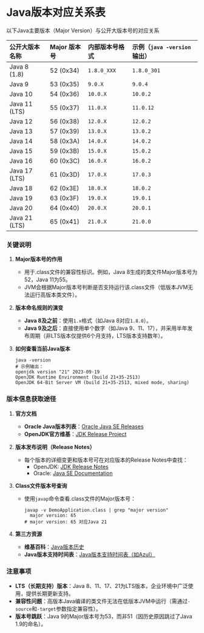 # Java版本对应关系表

以下Java主要版本（Major Version）与公开大版本号的对应关系

| **公开大版本名称** | **Major 版本号** | **内部版本号格式** | **示例（`java -version`输出）** |
| :----------------- | :--------------- | :----------------- | :------------------------------ |
| Java 8 (1.8)       | 52 (0x34)        | `1.8.0_XXX`        | `1.8.0_301`                     |
| Java 9             | 53 (0x35)        | `9.0.X`            | `9.0.4`                         |
| Java 10            | 54 (0x36)        | `10.0.X`           | `10.0.2`                        |
| Java 11 (LTS)      | 55 (0x37)        | `11.0.X`           | `11.0.12`                       |
| Java 12            | 56 (0x38)        | `12.0.X`           | `12.0.2`                        |
| Java 13            | 57 (0x39)        | `13.0.X`           | `13.0.2`                        |
| Java 14            | 58 (0x3A)        | `14.0.X`           | `14.0.2`                        |
| Java 15            | 59 (0x3B)        | `15.0.X`           | `15.0.2`                        |
| Java 16            | 60 (0x3C)        | `16.0.X`           | `16.0.2`                        |
| Java 17 (LTS)      | 61 (0x3D)        | `17.0.X`           | `17.0.3`                        |
| Java 18            | 62 (0x3E)        | `18.0.X`           | `18.0.2`                        |
| Java 19            | 63 (0x3F)        | `19.0.X`           | `19.0.1`                        |
| Java 20            | 64 (0x40)        | `20.0.X`           | `20.0.1`                        |
| Java 21 (LTS)      | 65 (0x41)        | `21.0.X`           | `21.0.0`                        |



### **关键说明**

1. **Major版本号的作用**

   - 用于.class文件的兼容性标识。例如，Java 8生成的类文件Major版本号为52，Java 11为55。
   - JVM会根据Major版本号判断是否支持运行该.class文件（低版本JVM无法运行高版本类文件）。

2. **版本命名规则的演变**

   - **Java 8及之前**：使用`1.x`格式（如Java 8对应`1.8.0`）。
   - **Java 9及之后**：直接使用单个数字（如Java 9、11、17），并采用半年发布周期（非LTS版本仅提供6个月支持，LTS版本支持数年）。

3. **如何查看当前Java版本**

   ```shell
   java -version
   # 示例输出：
   openjdk version "21" 2023-09-19
   OpenJDK Runtime Environment (build 21+35-2513)
   OpenJDK 64-Bit Server VM (build 21+35-2513, mixed mode, sharing)
   ```

   

### **版本信息获取途径**

1. **官方文档**

   - **Oracle Java版本列表**：[Oracle Java SE Releases](https://www.oracle.com/java/technologies/java-se-support-roadmap.html)
   - **OpenJDK官方维基**：[JDK Release Project](https://openjdk.org/projects/jdk/)

2. **版本发布说明（Release Notes）**

   - 每个版本的详细变更和版本号可在对应版本的Release Notes中查找：
     - OpenJDK: [JDK Release Notes](https://jdk.java.net/#release-notes)
     - Oracle: [Java SE Documentation](https://docs.oracle.com/en/java/javase/index.html)

3. **Class文件版本号查询**

   - 使用`javap`命令查看.class文件的Major版本号：

     ```shell
     javap -v DemoApplication.class | grep "major version"
       major version: 65
     # major version: 65 对应Java 21
     ```

4. **第三方资源**

   - **维基百科**：[Java版本历史](https://en.wikipedia.org/wiki/Java_version_history)
   - **Java版本支持时间表**：[Java版本支持时间表（如Azul）](https://www.azul.com/products/zulu-support/)



### **注意事项**

- **LTS（长期支持）版本**：Java 8、11、17、21为LTS版本，企业环境中广泛使用，提供长期更新支持。
- **兼容性问题**：高版本Java编译的类文件无法在低版本JVM中运行（需通过`-source`和`-target`参数指定兼容性）。
- **版本号跳跃**：Java 9的Major版本号为53，而非51（因历史原因跳过了Java 1.9的命名）。

